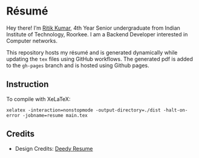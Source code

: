 # Résumé
Hey there! I’m [Ritik Kumar](https://ritik.ml), 4th Year Senior undergraduate from Indian Institute of Technology, Roorkee. I am a Backend Developer interested in Computer networks.

This repository hosts my résumé and is generated dynamically while updating the `tex` files using GitHub workflows. The generated pdf is added to the `gh-pages` branch and is hosted using Github pages.

## Instruction
To compile with XeLaTeX:
```
xelatex -interaction=nonstopmode -output-directory=./dist -halt-on-error -jobname=resume main.tex
```

## Credits
- Design Credits: [Deedy Resume](https://github.com/deedy/Deedy-Resume)
